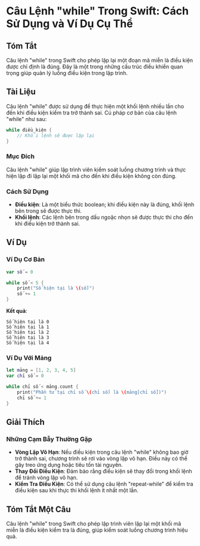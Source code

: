 <!--
Meta Description: # Câu Lệnh "while" Trong Swift: Cách Sử Dụng và Ví Dụ Cụ Thể ## Tóm Tắt Câu lệnh "while" trong Swift cho phép lặp lại một đoạn mã miễn là điều kiện đư...
Meta Keywords: lệnh, điều, kiện, while, câu
-->

# Câu Lệnh "while" Trong Swift: Cách Sử Dụng và Ví Dụ Cụ Thể

## Tóm Tắt
Câu lệnh "while" trong Swift cho phép lặp lại một đoạn mã miễn là điều kiện được chỉ định là đúng. Đây là một trong những cấu trúc điều khiển quan trọng giúp quản lý luồng điều kiện trong lập trình.

## Tài Liệu
Câu lệnh "while" được sử dụng để thực hiện một khối lệnh nhiều lần cho đến khi điều kiện kiểm tra trở thành sai. Cú pháp cơ bản của câu lệnh "while" như sau:

```swift
while điều_kiện {
    // Khối lệnh sẽ được lặp lại
}
```

### Mục Đích
Câu lệnh "while" giúp lập trình viên kiểm soát luồng chương trình và thực hiện lặp đi lặp lại một khối mã cho đến khi điều kiện không còn đúng.

### Cách Sử Dụng
- **Điều kiện**: Là một biểu thức boolean; khi điều kiện này là đúng, khối lệnh bên trong sẽ được thực thi.
- **Khối lệnh**: Các lệnh bên trong dấu ngoặc nhọn sẽ được thực thi cho đến khi điều kiện trở thành sai.

## Ví Dụ
### Ví Dụ Cơ Bản
```swift
var số = 0

while số < 5 {
    print("Số hiện tại là \(số)")
    số += 1
}
```
**Kết quả**:
```
Số hiện tại là 0
Số hiện tại là 1
Số hiện tại là 2
Số hiện tại là 3
Số hiện tại là 4
```

### Ví Dụ Với Mảng
```swift
let mảng = [1, 2, 3, 4, 5]
var chỉ số = 0

while chỉ số < mảng.count {
    print("Phần tử tại chỉ số \(chỉ số) là \(mảng[chỉ số])")
    chỉ số += 1
}
```

## Giải Thích
### Những Cạm Bẫy Thường Gặp
- **Vòng Lặp Vô Hạn**: Nếu điều kiện trong câu lệnh "while" không bao giờ trở thành sai, chương trình sẽ rơi vào vòng lặp vô hạn. Điều này có thể gây treo ứng dụng hoặc tiêu tốn tài nguyên.
- **Thay Đổi Điều Kiện**: Đảm bảo rằng điều kiện sẽ thay đổi trong khối lệnh để tránh vòng lặp vô hạn.
- **Kiểm Tra Điều Kiện**: Có thể sử dụng câu lệnh "repeat-while" để kiểm tra điều kiện sau khi thực thi khối lệnh ít nhất một lần.

## Tóm Tắt Một Câu
Câu lệnh "while" trong Swift cho phép lập trình viên lặp lại một khối mã miễn là điều kiện kiểm tra là đúng, giúp kiểm soát luồng chương trình hiệu quả.